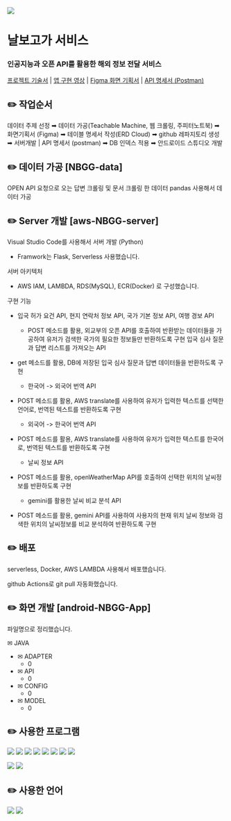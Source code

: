 <img src="https://capsule-render.vercel.app/api?type=venom&color=8EB075&height=150&section=header&text=NBGG_SERVICE&animation=fadeIn&fontSize=40" />

# 날보고가 서비스
### 인공지능과 오픈 API를 활용한 해외 정보 전달 서비스

[프로젝트 기술서](https://docs.google.com/presentation/d/1AQag_PWCm9ceecWCT3EUIB5WncG7KaB6tDUjOzdZFdY/edit#slide=id.p)
| [앱 구현 영상](https://www.youtube.com/watch?v=19rsdIO6g-w)
| [Figma 화면 기획서](https://www.figma.com/design/laSgfv5ctjrYBpJpAe5FN5/%EB%82%A0%EB%B3%B4%EA%B3%A0%EA%B0%80-%EC%95%B1-%ED%99%94%EB%A9%B4-%EA%B8%B0%ED%9A%8D%EC%84%9C?node-id=0-1&t=B3bLwn9HAZ49UwtT-1) | [API 명세서 (Postman)](https://documenter.getpostman.com/view/35043308/2sA3kXDzoe)



✏️ 작업순서
-

데이터 주제 선정 ➡︎ 데이터 가공(Teachable Machine, 웹 크롤링, 주피터노트북) ➡︎ 화면기획서 (Figma) ➡︎ 테이블 명세서 작성(ERD Cloud) ➡︎ github 레파지토리 생성 ➡︎ 서버개발 | API 명세서 (postman) ➡︎ DB 인덱스 적용 ➡︎ 안드로이드 스튜디오 개발




✏️ 데이터 가공 [NBGG-data]
-

OPEN API 요청으로 오는 답변 크롤링 및 문서 크롤링 한 데이터 pandas 사용해서 데이터 가공



✏️ Server 개발 [aws-NBGG-server]
-

Visual Studio Code를 사용해서 서버 개발 (Python)
- Framwork는 Flask, Serverless 사용했습니다.

서버 아키텍처
- AWS IAM, LAMBDA, RDS(MySQL), ECR(Docker) 로 구성했습니다. 

구현 기능

- 입국 허가 요건 API, 현지 연락처 정보 API, 국가 기본 정보 API, 여행 경보 API

  - POST 메소드를 활용, 외교부의 오픈 API를 호출하여 반환받는 데이터들을 가공하여 유저가 검색한 국가의 필요한 정보들만 반환하도록 구현
  입국 심사 질문과 답변 리스트를 가져오는 API

- get 메소드를 활용, DB에 저장된 입국 심사 질문과 답변 데이터들을 반환하도록 구현
  - 한국어 -> 외국어 번역 API

- POST 메소드를 활용, AWS translate를 사용하여 유저가 입력한 텍스트를 선택한 언어로, 번역된 텍스트를 반환하도록 구현
  - 외국어 -> 한국어 번역 API

- POST 메소드를 활용, AWS translate를 사용하여 유저가 입력한 텍스트를 한국어로, 번역된 텍스트를 반환하도록 구현
  - 날씨 정보 API

- POST 메소드를 활용, openWeatherMap API를 호출하여 선택한 위치의 날씨정보를 반환하도록 구현
  - gemini를 활용한 날씨 비교 분석 API

- POST 메소드를 활용, gemini API를 사용하여 사용자의 현재 위치 날씨 정보와 검색한 위치의 날씨정보를 비교 분석하여 반환하도록 구현



✏️ 배포
-

serverless, Docker, AWS LAMBDA 사용해서 배포했습니다.

github Actions로 git pull 자동화했습니다.



✏️ 화면 개발 [android-NBGG-App]
-


파일명으로 정리했습니다.

✉︎ JAVA
- ✉︎ ADAPTER
  - 0
- ✉︎ API
  - 0
- ✉︎ CONFIG
  - 0
- ✉︎ MODEL
  - 0




✏️ 사용한 프로그램
-

<a href="https://jupyter.org/"><img src="https://img.shields.io/badge/jupyter-F37626?style=flat-square&logo=jupyter&logoColor=white"/></a>
<img src="https://img.shields.io/badge/Amazon AWS-232F3E?style=flat-square&logo=amazonaws&logoColor=white"/>
<img src="https://img.shields.io/badge/Visual Studio Code-007ACC?style=flat-square&logo=Visual Studio Code&logoColor=white"/>
<img src="https://img.shields.io/badge/Docker-2496ED?style=flat-square&logo=Docker&logoColor=white"/>
<img src="https://img.shields.io/badge/MySQL-4479A1?style=flat-square&logo=MySQL&logoColor=white"/>
<img src="https://img.shields.io/badge/TensorFlow-FF6F00?style=flat-square&logo=tensorflow&logoColor=white"/>
<img src="https://img.shields.io/badge/Figma-F24E1E?style=flat-square&logo=figma&logoColor=white"/>
<img src="https://img.shields.io/badge/Android Studio-3DDC84?style=flat-square&logo=Android Studio&logoColor=white"/>


<img src="https://img.shields.io/badge/Flask-000000?style=flat-square&logo=flask&logoColor=white"/> <img src="https://img.shields.io/badge/serverless-FD5750?style=flat-square&logo=serverless&logoColor=white"/>



✏️ 사용한 언어
-

<img src="https://img.shields.io/badge/java-007396?style=flat-square&logo=java&logoColor=white"/> <img src="https://img.shields.io/badge/Python-3776AB?style=flat-square&logo=Python&logoColor=white"/>


